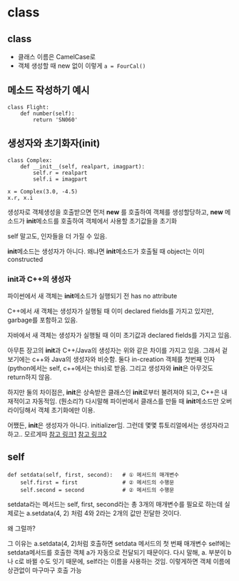 # class

## class

* 클래스 이름은 CamelCase로
* 객체 생성할 때 new 없이 이렇게 `a = FourCal()`

## 메소드 작성하기 예시

```text
class Flight:
    def number(self):
        return 'SN060'
```

## 생성자와 초기화자\(**init**\)

```text
class Complex:
    def __init__(self, realpart, imagpart):
        self.r = realpart
        self.i = imagpart

x = Complex(3.0, -4.5)
x.r, x.i
```

생성자로 객체생성을 호출받으면 먼저 **new** 를 호출하여 객체를 생성할당하고, **new** 메소드가 **init**메소드를 호출하여 객체에서 사용할 초기값들을 초기화

self 말고도, 인자들을 더 가질 수 있음.

**init**메소드는 생성자가 아니다. 왜냐면 **init**메소드가 호출될 때 object는 이미 constructed

### **init**과 C++의 생성자

파이썬에서 새 객체는 **init**메소드가 실행되기 전 has no attribute

C++에서 새 객체는 생성자가 실행될 때 이미 declared fields를 가지고 있지만, garbage를 포함하고 있음.

자바에서 새 객체는 생성자가 실행될 때 이미 초기값과 declared fields를 가지고 있음.

아무튼 장고의 **init**과 C++/Java의 생성자는 위와 같은 차이를 가지고 있음. 그래서 겉보기에는 c++와 Java의 생성자와 비슷함. 둘다 in-creation 객체를 첫번째 인자\(python에서는 self, c++에서는 this\)로 받음. 그리고 생성자와 **init**은 아무것도 return하지 않음.

하지만 둘의 차이점은, **init**은 상속받은 클래스인 **init**로부터 불려져야 되고, C++은 내재적이고 자동적임. \(뭔소리?\) 다시말해 파이썬에서 클래스를 만들 때 **init**메소드만 오버라이딩해서 객체 초기화에만 이용.

어쨌든, **init**은 생성자가 아니다. initializer임. 그런데 몇몇 튜토리얼에서는 생성자라고 하고.. 모르게따 [참고 링크1](https://stackoverflow.com/questions/6578487/init-as-a-constructor) [참고 링크2](https://stackoverflow.com/questions/8985806/python-constructors-and-init)

## self

```text
def setdata(self, first, second):   # ① 메서드의 매개변수
    self.first = first              # ② 메서드의 수행문
    self.second = second            # ② 메서드의 수행문
```

setdata라는 메서드는 self, first, second라는 총 3개의 매개변수를 필요로 하는데 실제로는 a.setdata\(4, 2\) 처럼 4와 2라는 2개의 값만 전달한 것이다.

왜 그럴까?

그 이유는 a.setdata\(4, 2\)처럼 호출하면 setdata 메서드의 첫 번째 매개변수 self에는 setdata메서드를 호출한 객체 a가 자동으로 전달되기 때문이다. 다시 말해, a. 부분이 b나 c로 바뀔 수도 잇기 때문에, self라는 이름을 사용하는 것임. 이렇게하면 객체 이름에 상관없이 마구마구 호출 가능

